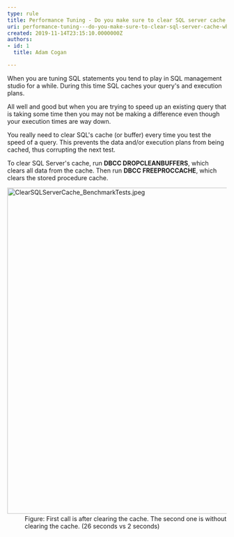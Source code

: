 ```yaml
---
type: rule
title: Performance Tuning - Do you make sure to clear SQL server cache when performing benchmark tests?
uri: performance-tuning---do-you-make-sure-to-clear-sql-server-cache-when-performing-benchmark-tests
created: 2019-11-14T23:15:10.0000000Z
authors:
- id: 1
  title: Adam Cogan

---
```




<span class='intro'> <p>​When you are tuning SQL statements you tend to play in SQL management studio for a while. During this time SQL caches your query's and execution plans.</p><p>All well and good but when you are trying to speed up an&#160;existing query that is taking some time then you may not be making a difference even though your execution times are way down.<br></p><p>You really need to clear SQL's cache (or buffer) every time you test the speed of a query. This prevents the data and/or execution plans from being cached, thus corrupting the next test.</p><p>To clear SQL Server's cache, run&#160;<strong>DBCC DROPCLEANBUFFERS</strong>, which clears all data from the cache. Then run&#160;<strong>DBCC FREEPROCCACHE</strong>, which clears the stored procedure cache.​<br></p> </span>

<dl class="image"><dt>​​<img src="/PublishingImages/ClearSQLServerCache_BenchmarkTests.jpeg" alt="ClearSQLServerCache_BenchmarkTests.jpeg" style="width&#58;750px;" /></dt><dd>Figure&#58; First call is after clearing the cache. The second one is without clearing the cache. (26 seconds vs 2 seconds)​<br></dd></dl>


